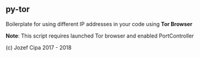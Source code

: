## py-tor

Boilerplate for using different IP addresses in your code using **Tor Browser**

**Note**: This script requires launched Tor browser and enabled PortController

(c) Jozef Cipa 2017 - 2018